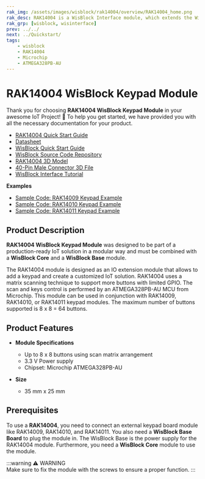```yaml
---
rak_img: /assets/images/wisblock/rak14004/overview/RAK14004_home.png
rak_desc: RAK14004 is a WisBlock Interface module, which extends the WisBlock system with a keypad interface. 
rak_grp: [wisblock, wisinterface]
prev: ../../
next: ../Quickstart/
tags:
    - wisblock
    - RAK14004
    - Microchip
    - ATMEGA328PB-AU
---
```


# RAK14004 WisBlock Keypad Module

Thank you for choosing **RAK14004 WisBlock Keypad Module** in your awesome IoT Project! 🎉 To help you get started, we have provided you with all the necessary documentation for your product.

* [RAK14004 Quick Start Guide](../Quickstart/)
* [Datasheet](../Datasheet/)
* <a href="../../Quickstart/" target="_blank">WisBlock Quick Start Guide</a>
* [WisBlock Source Code Repository](https://github.com/RAKWireless/WisBlock/)
* [RAK14004 3D Model](https://downloads.rakwireless.com/3D_File/WisBlock/3D_RAK14004.stp)
* [40-Pin Male Connector 3D File](https://downloads.rakwireless.com/3D_File/Accessory/WisConnector/M40S1003K6M.stp)
* [WisBlock Interface Tutorial](/Knowledge-Hub/Learn/WisBlock-IO-Tutorial/)

**Examples**

* [Sample Code: RAK14009 Keypad Example](../Quickstart/#rak14009-keypad-example/)
* [Sample Code: RAK14010 Keypad Example](../Quickstart/#rak14010-keypad-example/)
* [Sample Code: RAK14011 Keypad Example](../Quickstart/#rak14011-keypad-example/) 

## Product Description

**RAK14004 WisBlock Keypad Module** was designed to be part of a production-ready IoT solution in a modular way and must be combined with a **WisBlock Core** and a **WisBlock Base** module. 

The RAK14004 module is designed as an IO extension module that allows to add a keypad and create a customized IoT solution. RAK14004 uses a matrix scanning technique to support more buttons with limited GPIO. The scan and keys control is performed by an ATMEGA328PB-AU MCU from Microchip. This module can be used in conjunction with RAK14009, RAK14010, or RAK14011 keypad modules. The maximum number of buttons supported is 8 x 8 = 64 buttons.

## Product Features

* **Module Specifications** 

    * Up to 8 x 8 buttons using scan matrix arrangement
    * 3.3&nbsp;V Power supply  
    * Chipset: Microchip ATMEGA328PB-AU

* **Size**    
    * 35&nbsp;mm x 25&nbsp;mm  

## Prerequisites

To use a **RAK14004**, you need to connect an external keypad board module like RAK14009, RAK14010, and RAK14011. You also need a **WisBlock Base Board** to plug the module in. The WisBlock Base is the power supply for the RAK14004 module. Furthermore, you need a **WisBlock Core** module to use the module.

:::warning ⚠️ WARNING    
Make sure to fix the module with the screws to ensure a proper function.
:::
